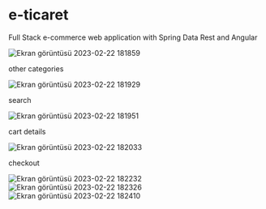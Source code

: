 # e-ticaret

Full Stack e-commerce web application with Spring Data Rest and Angular 

![Ekran görüntüsü 2023-02-22 181859](https://user-images.githubusercontent.com/84031734/220669869-9e451c20-a21e-416a-b071-fbee9d39d67c.png)

other categories

![Ekran görüntüsü 2023-02-22 181929](https://user-images.githubusercontent.com/84031734/220670136-ef6eb3aa-abe9-4f11-8894-c282facb8811.png)

search

![Ekran görüntüsü 2023-02-22 181951](https://user-images.githubusercontent.com/84031734/220670353-e8118bfd-c2f5-4b55-967e-3de6d33e70c7.png)

cart details

![Ekran görüntüsü 2023-02-22 182033](https://user-images.githubusercontent.com/84031734/220670519-a406f9e0-3af8-4c86-89d9-5ba43e65bd90.png)

checkout 

![Ekran görüntüsü 2023-02-22 182232](https://user-images.githubusercontent.com/84031734/220670819-9191341a-55c3-4044-a45c-6363e95375e4.png)
![Ekran görüntüsü 2023-02-22 182326](https://user-images.githubusercontent.com/84031734/220670843-b8aaa2be-6315-4277-a746-17d0ca7ed3fb.png)
![Ekran görüntüsü 2023-02-22 182410](https://user-images.githubusercontent.com/84031734/220670857-53aacaa2-14f0-4e22-ada9-d5c203c3a37e.png)
